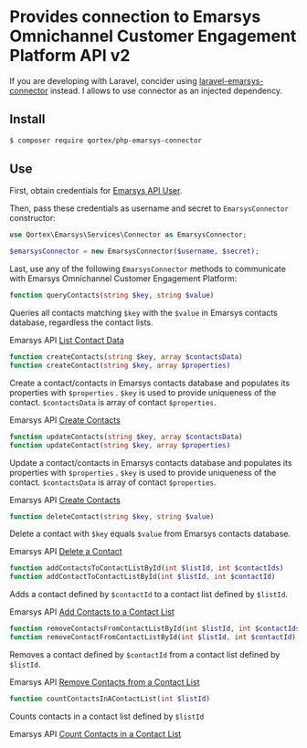 # Provides connection to Emarsys Omnichannel Customer Engagement Platform API v2

If you are developing with Laravel, concider using [laravel-emarsys-connector](https://github.com/QortexDevs/laravel-emarsys-connector) instead. I allows to use connector as an injected dependency.

## Install

``` sh
$ composer require qortex/php-emarsys-connector
```

## Use

First, obtain credentials for [Emarsys API User](https://help.emarsys.com/hc/en-us/articles/115004740329-your-account-security-settings#api-users).

Then, pass these credentials as username and secret to `EmarsysConnector` constructor:
``` php
use Qortex\Emarsys\Services\Connector as EmarsysConnector;

$emarsysConnector = new EmarsysConnector($username, $secret);
```
Last, use any of the following `EmarsysConnector` methods to communicate with Emarsys Omnichannel Customer Engagement Platform:

``` php
function queryContacts(string $key, string $value)
```
Queries all contacts matching `$key` with the `$value` in Emarsys contacts database, regardless the contact lists.

Emarsys API [List Contact Data](https://dev.emarsys.com/v2/contacts/list-contact-data)

``` php
function createContacts(string $key, array $contactsData)
function createContact(string $key, array $properties)
```
Create a contact/contacts in Emarsys contacts database and populates its properties with `$properties` . `$key` is used to provide uniqueness of the contact. `$contactsData` is array of contact `$properties`.

Emarsys API [Create Contacts](https://dev.emarsys.com/v2/contacts/create-contacts)

``` php
function updateContacts(string $key, array $contactsData)
function updateContact(string $key, array $properties)
```
Update a contact/contacts in Emarsys contacts database and populates its properties with `$properties` . `$key` is used to provide uniqueness of the contact. `$contactsData` is array of contact `$properties`.

Emarsys API [Create Contacts](https://dev.emarsys.com/v2/contacts/update-contacts)

``` php
function deleteContact(string $key, string $value)
```
Delete a contact with `$key` equals `$value` from Emarsys contacts database.

Emarsys API [Delete a Contact](https://dev.emarsys.com/v2/contacts/delete-contact)

``` php
function addContactsToContactListById(int $listId, int $contactIds)
function addContactToContactListById(int $listId, int $contactId)
```

Adds a contact defined by `$contactId` to a contact list defined by `$listId`.

Emarsys API [Add Contacts to a Contact List](https://dev.emarsys.com/v2/contact-lists/add-contacts-to-a-contact-list)

``` php
function removeContactsFromContactListById(int $listId, int $contactIds)
function removeContactFromContactListById(int $listId, int $contactId)
```
Removes a contact defined by `$contactId` from a contact list defined by `$listId`.

Emarsys API [Remove Contacts from a Contact List](https://dev.emarsys.com/v2/contact-lists/remove-contacts-from-a-contact-list)

``` php
function countContactsInAContactList(int $listId)
```
Counts contacts in a contact list defined by `$listId`

Emarsys API [Count Contacts in a Contact List](https://dev.emarsys.com/v2/contact-lists/count-contacts-in-a-contact-list)
